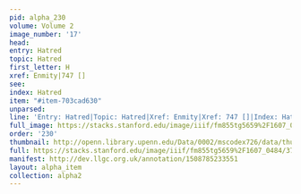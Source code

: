 ```yaml
---
pid: alpha_230
volume: Volume 2
image_number: '17'
head: 
entry: Hatred
topic: Hatred
first_letter: H
xref: Enmity|747 []
see: 
index: Hatred
item: "#item-703cad630"
unparsed: 
line: 'Entry: Hatred|Topic: Hatred|Xref: Enmity|Xref: 747 []|Index: Hatred|#item-703cad630'
full_image: https://stacks.stanford.edu/image/iiif/fm855tg5659%2F1607_0484/full/full/0/default.jpg
order: '230'
thumbnail: http://openn.library.upenn.edu/Data/0002/mscodex726/data/thumb/1607_0484_thumb.jpg
full: https://stacks.stanford.edu/image/iiif/fm855tg5659%2F1607_0484/375,1414,3075,549/full/0/default.jpg
manifest: http://dev.llgc.org.uk/annotation/1508785233551
layout: alpha_item
collection: alpha2
---
```

